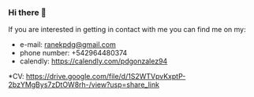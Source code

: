 ### Hi there 👋

If you are interested in getting in contact with me you can find me on my:
- e-mail: ranekpdg@gmail.com
- phone number: +542964480374
- calendly: https://calendly.com/pdgonzalez94

*CV: https://drive.google.com/file/d/1S2WTVpvKxptP-2bzYMgBys7zDtOW8rh-/view?usp=share_link

<!--
**PDG94/PDG94** is a ✨ _special_ ✨ repository because its `README.md` (this file) appears on your GitHub profile.

Here are some ideas to get you started:

- 🔭 I’m currently working on ...
- 🌱 I’m currently learning ...
- 👯 I’m looking to collaborate on ...
- 🤔 I’m looking for help with ...
- 💬 Ask me about ...
- 📫 How to reach me: ...
- 😄 Pronouns: ...
- ⚡ Fun fact: ...
-->
